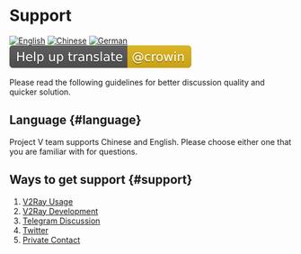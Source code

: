 # Support

[![English][1]][2] [![Chinese][3]][4] [![German][5]][6] [![Translate][7]][8]

[1]: ../resources/english.svg
[2]: https://www.v2ray.com/en/welcome/help.html
[3]: ../resources/chinese.svg
[4]: https://www.v2ray.com/chapter_00/help.html
[5]: ../resources/german.svg
[6]: https://www.v2ray.com/de/welcome/help.html
[7]: ../resources/lang.svg
[8]: https://crowdin.com/project/v2ray

Please read the following guidelines for better discussion quality and quicker solution.

## Language {#language}

Project V team supports Chinese and English. Please choose either one that you are familiar with for questions.

## Ways to get support {#support}

1. [V2Ray Usage](https://github.com/v2ray/v2ray-core/issues)
1. [V2Ray Development](https://github.com/v2ray/planning)
1. [Telegram Discussion](tg.md)
1. [Twitter](https://twitter.com/projectv2ray)
1. [Private Contact](pgp.md)
